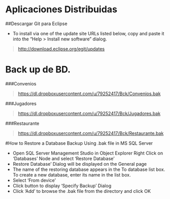# Aplicaciones Distribuidas

##Descargar Git para Eclipse

- To install via one of the update site URLs listed below, copy and paste it into the “Help > Install new software” dialog.

>http://download.eclipse.org/egit/updates 

# Back up de BD. 

###Convenios
>https://dl.dropboxusercontent.com/u/79252417/Bck/Convenios.bak

###Jugadores
>https://dl.dropboxusercontent.com/u/79252417/Bck/Jugadores.bak

###Restaurante
>https://dl.dropboxusercontent.com/u/79252417/Bck/Restaurante.bak

#How to Restore a Database Backup Using .bak file in MS SQL Server

- Open SQL Server Management Studio in Object Explorer Right Click on ‘Databases’ Node and select ‘Restore Database’
- Restore Database’ Dialog will be displayed on the General page
- The name of the restoring database appears in the To database list box. To create a new database, enter its name in the list box.
- Select ‘From device’
- Click button to display ‘Specify Backup’ Dialog
- Click ‘Add’  to browse the .bak file from the directory and click OK

